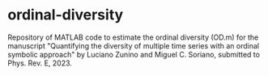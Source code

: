 # ordinal-diversity
Repository of MATLAB code to estimate the ordinal diversity (OD.m) for the manuscript "Quantifying the diversity of multiple time series with an ordinal symbolic approach" by Luciano Zunino and Miguel C. Soriano, submitted to Phys. Rev. E, 2023.
